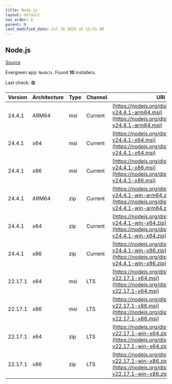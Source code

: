 ```yaml
---
title: Node.js
layout: default
nav_order: 2
parent: N
last_modified_date: Jul 16 2025 at 12:51 AM
---
```


## Node.js

[Source](https://nodejs.org/)

Evergreen app: `NodeJs`. Found **10** installers.

Last check: 🟢

| Version | Architecture | Type | Channel | URI                                                                                                                      |
| ------- | ------------ | ---- | ------- | ------------------------------------------------------------------------------------------------------------------------ |
| 24.4.1  | ARM64        | msi  | Current | [https://nodejs.org/dist/v24.4.1/node-v24.4.1-arm64.msi](https://nodejs.org/dist/v24.4.1/node-v24.4.1-arm64.msi)         |
| 24.4.1  | x64          | msi  | Current | [https://nodejs.org/dist/v24.4.1/node-v24.4.1-x64.msi](https://nodejs.org/dist/v24.4.1/node-v24.4.1-x64.msi)             |
| 24.4.1  | x86          | msi  | Current | [https://nodejs.org/dist/v24.4.1/node-v24.4.1-x86.msi](https://nodejs.org/dist/v24.4.1/node-v24.4.1-x86.msi)             |
| 24.4.1  | ARM64        | zip  | Current | [https://nodejs.org/dist/v24.4.1/node-v24.4.1-win-arm64.zip](https://nodejs.org/dist/v24.4.1/node-v24.4.1-win-arm64.zip) |
| 24.4.1  | x64          | zip  | Current | [https://nodejs.org/dist/v24.4.1/node-v24.4.1-win-x64.zip](https://nodejs.org/dist/v24.4.1/node-v24.4.1-win-x64.zip)     |
| 24.4.1  | x86          | zip  | Current | [https://nodejs.org/dist/v24.4.1/node-v24.4.1-win-x86.zip](https://nodejs.org/dist/v24.4.1/node-v24.4.1-win-x86.zip)     |
| 22.17.1 | x64          | msi  | LTS     | [https://nodejs.org/dist/v22.17.1/node-v22.17.1-x64.msi](https://nodejs.org/dist/v22.17.1/node-v22.17.1-x64.msi)         |
| 22.17.1 | x86          | msi  | LTS     | [https://nodejs.org/dist/v22.17.1/node-v22.17.1-x86.msi](https://nodejs.org/dist/v22.17.1/node-v22.17.1-x86.msi)         |
| 22.17.1 | x64          | zip  | LTS     | [https://nodejs.org/dist/v22.17.1/node-v22.17.1-win-x64.zip](https://nodejs.org/dist/v22.17.1/node-v22.17.1-win-x64.zip) |
| 22.17.1 | x86          | zip  | LTS     | [https://nodejs.org/dist/v22.17.1/node-v22.17.1-win-x86.zip](https://nodejs.org/dist/v22.17.1/node-v22.17.1-win-x86.zip) |
